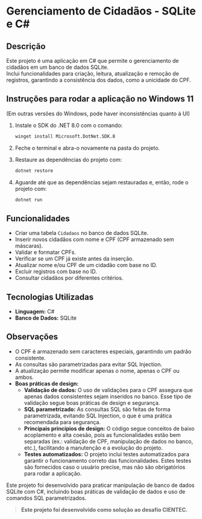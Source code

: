 # Gerenciamento de Cidadãos - SQLite e C#

## Descrição
Este projeto é uma aplicação em C# que permite o gerenciamento de cidadãos em um banco de dados SQLite.  
Inclui funcionalidades para criação, leitura, atualização e remoção de registros, garantindo a consistência dos dados, como a unicidade do CPF.

## Instruções para rodar a aplicação no **Windows 11**
(Em outras versões do Windows, pode haver inconsistências quanto à UI)

1. Instale o SDK do .NET 8.0 com o comando:  
   	```sh
	winget install Microsoft.DotNet.SDK.8
	```

2. Feche o terminal e abra-o novamente na pasta do projeto.

3. Restaure as dependências do projeto com:  
	```sh
	dotnet restore
	```

4. Aguarde até que as dependências sejam restauradas e, então, rode o projeto com:  
	```sh
	dotnet run
	```

## Funcionalidades
- Criar uma tabela `Cidadaos` no banco de dados SQLite.
- Inserir novos cidadãos com nome e CPF (CPF armazenado sem máscaras).
- Validar e formatar CPFs.
- Verificar se um CPF já existe antes da inserção.
- Atualizar nome e/ou CPF de um cidadão com base no ID.
- Excluir registros com base no ID.
- Consultar cidadãos por diferentes critérios.

## Tecnologias Utilizadas
- **Linguagem:** C#
- **Banco de Dados:** SQLite

## Observações
- O CPF é armazenado sem caracteres especiais, garantindo um padrão consistente.
- As consultas são parametrizadas para evitar SQL Injection.
- A atualização permite modificar apenas o nome, apenas o CPF ou ambos.
- **Boas práticas de design:**  
  - **Validação de dados:** O uso de validações para o CPF assegura que apenas dados consistentes sejam inseridos no banco. Esse tipo de validação segue boas práticas de design e segurança.
  - **SQL parametrizado:** As consultas SQL são feitas de forma parametrizada, evitando SQL Injection, o que é uma prática recomendada para segurança.
  - **Principais princípios de design:** O código segue conceitos de baixo acoplamento e alta coesão, pois as funcionalidades estão bem separadas (ex.: validação de CPF, manipulação de dados no banco, etc.), facilitando a manutenção e a evolução do projeto.
  - **Testes automatizados:** O projeto inclui testes automatizados para garantir o funcionamento correto das funcionalidades. Estes testes são fornecidos caso o usuário precise, mas não são obrigatórios para rodar a aplicação.

Este projeto foi desenvolvido para praticar manipulação de banco de dados SQLite com C#, incluindo boas práticas de validação de dados e uso de comandos SQL parametrizados.

> **Este projeto foi desenvolvido como solução ao desafio CIENTEC.**
